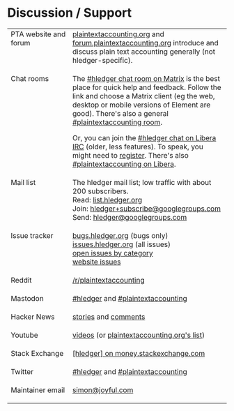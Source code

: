 <a name="help"></a><a name="help-feedback"></a>

# Discussion / Support

<div>
<table>
  <tr valign=top>
    <td>PTA website and forum</td>
    <td>
      <a href="https://plaintextaccounting.org">plaintextaccounting.org</a> and
      <a href="https://forum.plaintextaccounting.org">forum.plaintextaccounting.org</a>
      introduce and discuss plain text accounting generally (not hledger-specific).
      <p>
    </td>
  </tr>
  <tr valign=top>
    <td>Chat rooms</td>
    <td>
      The <a href="https://matrix.hledger.org">#hledger chat room on Matrix</a> is the best place for quick help and feedback.
      Follow the link and choose a Matrix client (eg the web, desktop or mobile versions of Element are good).
      There's also a general <a href="https://matrix.to/#/#plaintextaccounting:matrix.org">#plaintextaccounting room</a>.
      <p>
      <!-- (<a href="https://view.matrix.org/room/ !GYlETOAdUBSCcvnEMY:matrix.org">Public chat log</a>) <br> -->
      Or, you can join the <a href="https://irc.hledger.org">#hledger chat on Libera IRC</a> (older, less features).
      To speak, you might need to <a href="https://libera.chat/guides/registration">register</a>.
      There's also <a href="https://web.libera.chat/#plaintextaccounting">#plaintextaccounting on Libera</a>.
      <p>
    </td>
  </tr>
  <tr valign=top>
    <td>Mail list</td>
    <td>
      The hledger mail list; low traffic with about 200 subscribers.<br>
      Read: <a href="https://list.hledger.org">list.hledger.org</a><br>
      Join: <a href="mailto:hledger+subscribe@googlegroups.com">hledger+subscribe@googlegroups.com</a><br>
      Send: <a href="mailto:hledger@googlegroups.com">hledger@googlegroups.com</a><br>
      <p>
    </td>
  </tr>
  <tr valign=top>
    <td>Issue tracker</td>
    <td>
      <a href="https://bugs.hledger.org">bugs.hledger.org</a> (bugs only)<br>
      <a href="https://issues.hledger.org">issues.hledger.org</a> (all issues)<br>
      <a href="ISSUES.html">open issues by category</a><br>
      <a href="https://github.com/simonmichael/hledger_site/issues?utf8=%E2%9C%93&amp;q=">website issues</a>
      <p>
    </td>
  </tr>
  <tr valign=top>
    <td>Reddit</td>
    <td>
      <a href="https://www.reddit.com/r/plaintextaccounting/">/r/plaintextaccounting</a>
      <p>
    </td>
  </tr>
  <tr valign=top>
    <td>Mastodon</td>
    <td>
      <a href="https://fosstodon.org/tags/hledger">#hledger</a> and
      <a href="https://fosstodon.org/tags/plaintextaccounting">#plaintextaccounting</a>
      <p>
    </td>
  </tr>
  <tr valign=top>
    <td>Hacker News</td>
    <td>
      <a href="https://hn.algolia.com/?query=hledger&amp;sort=byDate&amp;prefix&amp;page=0&amp;dateRange=all&amp;type=story">stories</a> and <a href="https://hn.algolia.com/?query=hledger&amp;sort=byDate&amp;prefix=false&amp;page=0&amp;dateRange=all&amp;type=comment">comments</a>
      <p>
    </td>
  </tr>
  <tr valign=top>
    <td>Youtube</td>
    <td>
      <a href="https://www.youtube.com/results?search_query=hledger&sp=CAI%253D">videos</a>
      (or <a href="https://plaintextaccounting.org/#videos">plaintextaccounting.org's list</a>)
      <p>
    </td>
  </tr>
  <tr valign=top>
    <td>Stack Exchange</td>
    <td>
      <a href="https://money.stackexchange.com/questions/tagged/hledger?tab=newest">[hledger] on money.stackexchange.com</a>
      <p>
    </td>
  </tr>
  <tr valign=top>
    <td>Twitter</td>
    <td>
      <a href="https://twitter.com/search?q=%23hledger&amp;src=typed_query&amp;f=live">#hledger</a> and
      <a href="https://twitter.com/search?q=%23plaintextaccounting&amp;src=typed_query&amp;f=live">#plaintextaccounting</a>
      <p>
    </td>
  </tr>
  <tr valign=top>
    <td>Maintainer&nbsp;email</td>
    <td>
      <a href="mailto:simon@joyful.com">simon@joyful.com</a>
      <p>
    </td>
  </tr>
</table>
</div>



